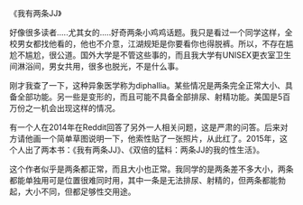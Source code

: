 《我有两条JJ》

好像很多读者.....尤其女的.....好奇两条小鸡鸡话题。我只是看过一个同学这样，全校男女都找他看的，他也不介意，江湖规矩是你要看你也得脱裤。所以，不存在尴尬不尴尬，很公道。国外大学是不管这些事的，而且我大学有UNISEX更衣室卫生间淋浴间，男女共用，很多也脱光，不是什么事。

刚才我查了一下，这种异象医学称为diphallia。某些情况是两条完全正常大小、具备全部功能。另一些是变形的，而且可能不具备全部排尿、射精功能。美国是5百万份之一机会出现这样的情况。

有一个人在2014年在Reddit回答了另外一人相关问题，这是严肃的问答。后来对方请他画一个简单草图说明一下，他索性贴了一张照片，从此红了。2015年，这个人出了两本书：《我有两条JJ》、《双倍的猛料：两条JJ的我的性生活》。

这个作者似乎是两条都正常，而且大小也正常。我同学的是两条差不多大小，两条都能单独用可是位置很难同时用，其中一条是无法排尿、射精的，但两条都能勃起，大小不同，但都足够性交用途。
